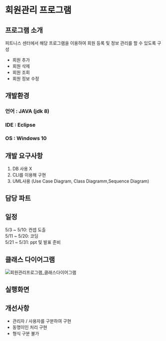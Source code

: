 # 회원관리 프로그램

## 프로그램 소개
피트니스 센터에서 해당 프로그램을 이용하여 회원 등록 및 정보 관리를 할 수 있도록 구성
<ul>
<li>회원 추가</li>
<li>회원 삭제</li>
<li>회원 조회</li>
<li>회원 정보 수정</li>
</ul>

## 개발환경
### 언어 : JAVA (jdk 8) <br>
### IDE : Eclipse <br>
### OS : Windows 10 <br>

## 개발 요구사항
<ol>
<li>DB 사용 X </li>
<li>CLI를 이용해 구현</li>
 <li>UML사용 (Use Case Diagram, Class Diagramm,Sequence Diagram)</li>
  </ol>
  
## 담당 파트


## 일정
5/3 ~ 5/10: 컨셉 도출 <br>
5/11 ~ 5/20: 코딩 <br>
5/21 ~ 5/31: ppt 및 발표 준비


## 클래스 다이어그램
![회원관리프로그램_클래스다이어그램](https://user-images.githubusercontent.com/105259159/168468773-33739170-5ad9-467e-8268-ece8c73a3281.png) <br>














## 실행화면



## 개선사항
<ul>
<li>관리자 / 사용자를 구분하여 구현</li>
<li>동명이인 처리 구현</li>
 <li>형식 구분 불가</li>
  </ul>

